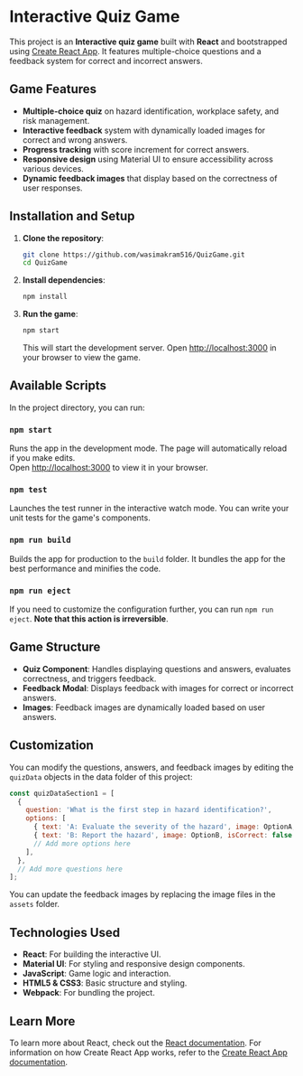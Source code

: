 
# Interactive Quiz Game

This project is an **Interactive quiz game** built with **React** and bootstrapped using [Create React App](https://github.com/facebook/create-react-app). It features multiple-choice questions and a feedback system for correct and incorrect answers.

## Game Features

- **Multiple-choice quiz** on hazard identification, workplace safety, and risk management.
- **Interactive feedback** system with dynamically loaded images for correct and wrong answers.
- **Progress tracking** with score increment for correct answers.
- **Responsive design** using Material UI to ensure accessibility across various devices.
- **Dynamic feedback images** that display based on the correctness of user responses.

## Installation and Setup

1. **Clone the repository**:
   ```bash
   git clone https://github.com/wasimakram516/QuizGame.git
   cd QuizGame
   ```

2. **Install dependencies**:
   ```bash
   npm install
   ```

3. **Run the game**:
   ```bash
   npm start
   ```

   This will start the development server. Open [http://localhost:3000](http://localhost:3000) in your browser to view the game.

## Available Scripts

In the project directory, you can run:

### `npm start`

Runs the app in the development mode. The page will automatically reload if you make edits.\
Open [http://localhost:3000](http://localhost:3000) to view it in your browser.

### `npm test`

Launches the test runner in the interactive watch mode. You can write your unit tests for the game's components.

### `npm run build`

Builds the app for production to the `build` folder. It bundles the app for the best performance and minifies the code.

### `npm run eject`

If you need to customize the configuration further, you can run `npm run eject`. **Note that this action is irreversible**.

## Game Structure

- **Quiz Component**: Handles displaying questions and answers, evaluates correctness, and triggers feedback.
- **Feedback Modal**: Displays feedback with images for correct or incorrect answers.
- **Images**: Feedback images are dynamically loaded based on user answers.

## Customization

You can modify the questions, answers, and feedback images by editing the `quizData` objects in the data folder of this project:

```javascript
const quizDataSection1 = [
  {
    question: 'What is the first step in hazard identification?',
    options: [
      { text: 'A: Evaluate the severity of the hazard', image: OptionA, isCorrect: true }, // Correct Option
      { text: 'B: Report the hazard', image: OptionB, isCorrect: false },
      // Add more options here
    ],
  },
  // Add more questions here
];
```

You can update the feedback images by replacing the image files in the `assets` folder.

## Technologies Used

- **React**: For building the interactive UI.
- **Material UI**: For styling and responsive design components.
- **JavaScript**: Game logic and interaction.
- **HTML5 & CSS3**: Basic structure and styling.
- **Webpack**: For bundling the project.

## Learn More

To learn more about React, check out the [React documentation](https://reactjs.org/). For information on how Create React App works, refer to the [Create React App documentation](https://facebook.github.io/create-react-app/docs/getting-started).

